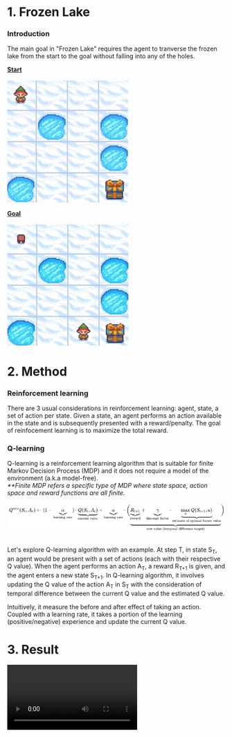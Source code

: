 # 1. Frozen Lake

### Introduction

<p>The main goal in "Frozen Lake" requires the agent to tranverse the frozen lake from the start to the goal without falling into any of the holes.</p>

<b><u>Start</u></b>
<br><br>
<img src="./asset/example-frozen-lake-start.png"></img>

<b><u>Goal</u></b>
<br><br>
<img src="./asset/example-frozen-lake-goal.png"></img>

# 2. Method

### Reinforcement learning

<p>There are 3 usual considerations in reinforcement learning: agent, state, a set of action per state. Given a state, an agent performs an action available in the state and is subsequently presented with a reward/penalty. The goal of reinfocement learning is to maximize the total reward.</p>

### Q-learning

<p>Q-learning is a reinforcement learning algorithm that is suitable for finite Markov Decision Process (MDP) and it does not require a model of the environment (a.k.a model-free).
<br>
<i>**Finite MDP refers a specific type of MDP where state space, action space and reward functions are all finite.</i>
<br><br>
<img src="./asset/q-learning-algorithm.png"></img>
<br><br>
<p>Let's explore Q-learning algorithm with an example. At step T, in state S<sub>T</sub>, an agent would be present with a set of actions (each with their respective Q value). When the agent performs an action A<sub>T</sub>, a reward R<sub>T+1</sub> is given, and the agent enters a new state S<sub>T+1</sub>. In Q-learning algorithm, it involves updating the Q value of the action A<sub>T</sub> in S<sub>T</sub> with the consideration of temporal difference between the current Q value and the estimated Q value.</p>
<p>Intuitively, it measure the before and after effect of taking an action. Coupled with a learning rate, it takes a portion of the learning (positive/negative) experience and update the current Q value.</p>

# 3. Result

<video src="./asset/video.mp4"></video>
